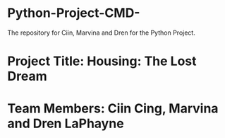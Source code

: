 # Python-Project-CMD-
The repository for Ciin, Marvina and Dren for the Python Project.

# Project Title:  Housing:  The Lost Dream

# Team Members:  Ciin Cing, Marvina and Dren LaPhayne

